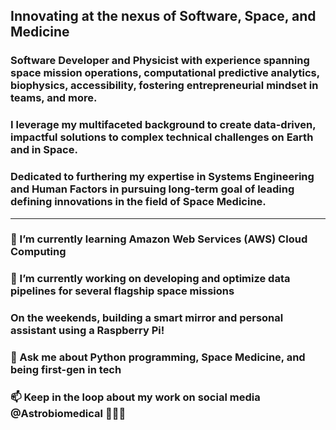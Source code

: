 ## Innovating at the nexus of Software, Space, and Medicine

### **Software Developer** and **Physicist** with experience spanning space mission operations, computational predictive analytics, biophysics, accessibility, fostering entrepreneurial mindset in teams, and more.

### **I leverage my multifaceted background to create data-driven, impactful solutions to complex technical challenges on Earth and in Space.**

### Dedicated to furthering my expertise in **Systems Engineering** and **Human** Factors in pursuing long-term goal of leading defining innovations in the field of Space Medicine.

___

### 🌱 I’m currently learning Amazon Web Services (AWS) Cloud Computing

### 🔭 I’m currently working on developing and optimize data pipelines for several flagship space missions
###    On the weekends, building a smart mirror and personal assistant using a Raspberry Pi!

### 💬 Ask me about Python programming, Space Medicine, and being first-gen in tech

### 📫 Keep in the loop about my work on social media **@Astrobiomedical** 👩🏻‍💻
<!--
**Astrobiomedical/astrobiomedical** is a ✨ _special_ ✨ repository because its `README.md` (this file) appears on your GitHub profile.

Here are some ideas to get you started:

- 🔭 I’m currently working on ...
- 🌱 I’m currently learning ...
- 👯 I’m looking to collaborate on ...
- 🤔 I’m looking for help with ...
- 💬 Ask me about ...
- 📫 How to reach me: ...
- 😄 Pronouns: ...
- ⚡ Fun fact: ...
-->
